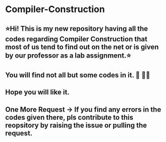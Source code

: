 # Compiler-Construction
## ⭐Hi! This is my new repository having all the codes regarding Compiler Construction that most of us tend to find out on the net or is given by our professor as a lab assignment.⭐
## You will find not all but some codes in it. 🙂 👩‍💻
## Hope you will like it.
## One More Request -> If you find any errors in the codes given there, pls contribute to this reopsitory by raising the issue or pulling the request.
